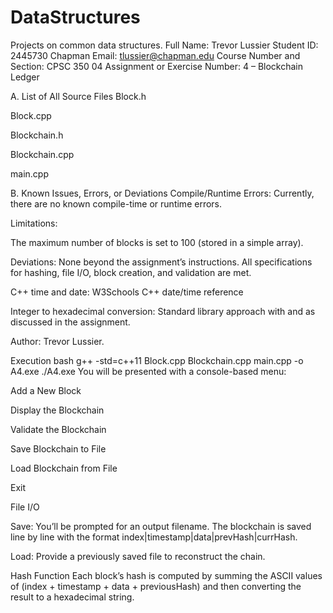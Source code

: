 # DataStructures
Projects on common data structures.
Full Name: Trevor Lussier Student ID: 2445730 Chapman Email: tlussier@chapman.edu Course Number and Section: CPSC 350 04 Assignment or Exercise Number: 4 – Blockchain Ledger

A. List of All Source Files Block.h

Block.cpp

Blockchain.h

Blockchain.cpp

main.cpp

B. Known Issues, Errors, or Deviations Compile/Runtime Errors: Currently, there are no known compile-time or runtime errors.

Limitations:

The maximum number of blocks is set to 100 (stored in a simple array).

Deviations: None beyond the assignment’s instructions. All specifications for hashing, file I/O, block creation, and validation are met.

C++ time and date: W3Schools C++ date/time reference

Integer to hexadecimal conversion: Standard library approach with and as discussed in the assignment.

Author: Trevor Lussier.

Execution bash g++ -std=c++11 Block.cpp Blockchain.cpp main.cpp -o A4.exe ./A4.exe You will be presented with a console-based menu:

Add a New Block

Display the Blockchain

Validate the Blockchain

Save Blockchain to File

Load Blockchain from File

Exit

File I/O

Save: You’ll be prompted for an output filename. The blockchain is saved line by line with the format index|timestamp|data|prevHash|currHash.

Load: Provide a previously saved file to reconstruct the chain.

Hash Function Each block’s hash is computed by summing the ASCII values of (index + timestamp + data + previousHash) and then converting the result to a hexadecimal string.
